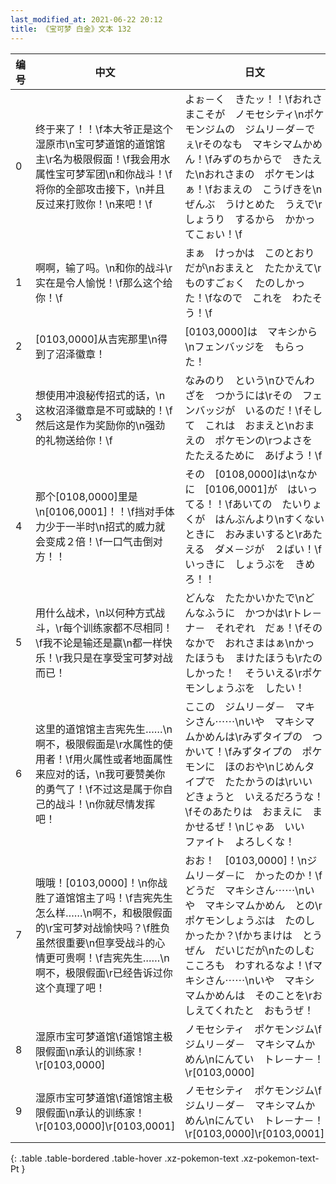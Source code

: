 ```yaml
---
last_modified_at: 2021-06-22 20:12
title: 《宝可梦 白金》文本 132
---
```

| 编号 | 中文 | 日文 |
| ---- | ---- | ---- |
| 0 | 终于来了！！\f本大爷正是这个湿原市\n宝可梦道馆的道馆馆主\r名为极限假面！\f我会用水属性宝可梦军团\n和你战斗！\f将你的全部攻击接下，\n并且反过来打败你！\n来吧！\f | よぉ－く　きたッ！！\fおれさまこそが　ノモセシティ\nポケモンジムの　ジムリ－ダ－でぇ\rそのなも　マキシマムかめん！\fみずのちからで　きたえた\nおれさまの　ポケモンはぁ！\fおまえの　こうげきを\nぜんぶ　うけとめた　うえで\rしょうり　するから　かかってこぉい！\f |
| 1 | 啊啊，输了吗。\n和你的战斗\r实在是令人愉悦！\f那么这个给你！\f | まぁ　けっかは　このとおりだが\nおまえと　たたかえて\rものすごぉく　たのしかった！\fなので　これを　わたそう！\f |
| 2 | [0103,0000]从吉宪那里\n得到了沼泽徽章！ | [0103,0000]は　マキシから\nフェンバッジを　もらった！ |
| 3 | 想使用冲浪秘传招式的话，\n这枚沼泽徽章是不可或缺的！\f然后这是作为奖励你的\n强劲的礼物送给你！\f | なみのり　という\nひでんわざを　つかうには\rその　フェンバッジが　いるのだ！\fそして　これは　おまえと\nおまえの　ポケモンの\rつよさを　たたえるために　あげよう！\f |
| 4 | 那个[0108,0000]里是\n[0106,0001]！！\f挡对手体力少于一半时\n招式的威力就会变成２倍！\f一口气击倒对方！！ | その　[0108,0000]は\nなかに　[0106,0001]が　はいってる！！\fあいての　たいりょくが　はんぶんより\nすくないときに　おみまいすると\rあたえる　ダメ－ジが　２ばい！\fいっきに　しょうぶを　きめろ！！ |
| 5 | 用什么战术，\n以何种方式战斗，\r每个训练家都不尽相同！\f我不论是输还是赢\n都一样快乐！\r我只是在享受宝可梦对战而已！ | どんな　たたかいかたで\nどんなふうに　かつかは\rトレ－ナ－　それぞれ　だぁ！\fそのなかで　おれさまはぁ\nかったほうも　まけたほうも\rたのしかった！　そういえる\rポケモンしょうぶを　したい！ |
| 6 | 这里的道馆馆主吉宪先生……\n啊不，极限假面是\r水属性的使用者！\f用火属性或者地面属性来应对的话，\n我可要赞美你的勇气了！\f不过这是属于你自己的战斗！\n你就尽情发挥吧！ | ここの　ジムリ－ダ－　マキシさん⋯⋯\nいや　マキシマムかめんは\rみずタイプの　つかいて！\fみずタイプの　ポケモンに　ほのおや\nじめんタイプで　たたかうのは\rいい　どきょうと　いえるだろうな！\fそのあたりは　おまえに　まかせるぜ！\nじゃあ　いい　ファイト　よろしくな！ |
| 7 | 哦哦！[0103,0000]！\n你战胜了道馆馆主了吗！\f吉宪先生怎么样……\n啊不，和极限假面的\r宝可梦对战愉快吗？\f胜负虽然很重要\n但享受战斗的心情更可贵啊！\f吉宪先生……\n啊不，极限假面\r已经告诉过你这个真理了吧！ | おお！　[0103,0000]！\nジムリ－ダ－に　かったのか！\fどうだ　マキシさん⋯⋯\nいや　マキシマムかめん　との\rポケモンしょうぶは　たのしかったか？\fかちまけは　とうぜん　だいじだが\nたのしむ　こころも　わすれるなよ！\fマキシさん⋯⋯\nいや　マキシマムかめんは　そのことを\rおしえてくれたと　おもうぜ！ |
| 8 | 湿原市宝可梦道馆\f道馆馆主极限假面\n承认的训练家！\r[0103,0000] | ノモセシティ　ポケモンジム\fジムリ－ダ－　マキシマムかめん\nにんてい　トレ－ナ－！\r[0103,0000] |
| 9 | 湿原市宝可梦道馆\f道馆馆主极限假面\n承认的训练家！\r[0103,0000]\r[0103,0001] | ノモセシティ　ポケモンジム\fジムリ－ダ－　マキシマムかめん\nにんてい　トレ－ナ－！\r[0103,0000]\r[0103,0001] |
{: .table .table-bordered .table-hover .xz-pokemon-text .xz-pokemon-text-Pt }